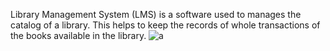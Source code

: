 Library Management System (LMS) is a software used to manages the catalog of a library. 
This helps to keep the records of whole transactions of the books available in the library.
![a](https://user-images.githubusercontent.com/33807051/45931019-7c33e280-bf89-11e8-9b43-46b16275b6c5.PNG)
